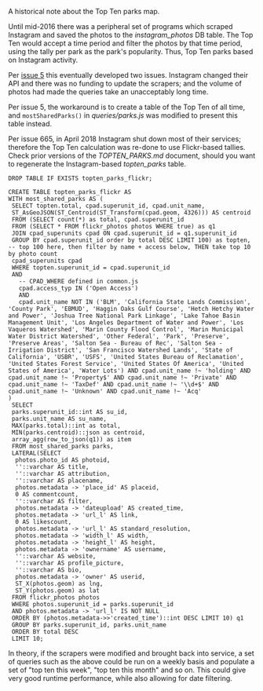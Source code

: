 A historical note about the Top Ten parks map.

Until mid-2016 there was a peripheral set of programs which scraped Instagram and saved the photos to the *instagram_photos* DB table. The Top Ten would accept a time period and filter the photos by that time period, using the tally per park as the park's popularity. Thus, Top Ten parks based on Instagram activity.

Per [issue 5](https://github.com/GreenInfo-Network/caliparks.org/issues/5) this eventually developed two issues. Instagram changed their API and there was no funding to update the scrapers; and the volume of photos had made the queries take an unacceptably long time.

Per issue 5, the workaround is to create a table of the Top Ten of all time, and `mostSharedParks()` in *queries/parks.js* was modified to present this table instead.

Per issue 665, in April 2018 Instagram shut down most of their services; therefore the Top Ten calculation was re-done to use Flickr-based tallies. Check prior versions of the *TOPTEN_PARKS.md* document, should you want to regenerate the Instagram-based *topten_parks* table.

```
DROP TABLE IF EXISTS topten_parks_flickr;

CREATE TABLE topten_parks_flickr AS
WITH most_shared_parks AS (
 SELECT topten.total, cpad.superunit_id, cpad.unit_name,
 ST_AsGeoJSON(ST_Centroid(ST_Transform(cpad.geom, 4326))) AS centroid
 FROM (SELECT count(*) as total, cpad.superunit_id
 FROM (SELECT * FROM flickr_photos photos WHERE true) as q1
 JOIN cpad_superunits cpad ON cpad.superunit_id = q1.superunit_id
 GROUP BY cpad.superunit_id order by total DESC LIMIT 100) as topten,  -- top 100 here, then filter by name + access below, THEN take top 10 by photo count
 cpad_superunits cpad
 WHERE topten.superunit_id = cpad.superunit_id
 AND
   -- CPAD_WHERE defined in common.js
   cpad.access_typ IN ('Open Access')
   AND
   cpad.unit_name NOT IN ('BLM', 'California State Lands Commission', 'County Park', 'EBMUD', 'Haggin Oaks Gulf Course', 'Hetch Hetchy Water and Power', 'Joshua Tree National Park Linkage', 'Lake Tahoe Basin Management Unit', 'Los Angeles Department of Water and Power', 'Los Vaqueros Watershed', 'Marin County Flood Control', 'Marin Municipal Water District Watershed', 'Other Federal', 'Park', 'Preserve', 'Preserve Areas', 'Salton Sea - Bureau of Rec', 'Salton Sea - Irrigation District', 'San Francisco Watershed Lands', 'State of California', 'USBR', 'USFS', 'United States Bureau of Reclamation', 'United States Forest Service', 'United States Of America', 'United States of America', 'Water Lots') AND cpad.unit_name !~ 'holding' AND cpad.unit_name !~ 'Property$' AND cpad.unit_name !~ 'Private' AND cpad.unit_name !~ 'TaxDef' AND cpad.unit_name !~ '\\d+$' AND cpad.unit_name !~ 'Unknown' AND cpad.unit_name !~ 'Acq'
)
 SELECT
 parks.superunit_id::int AS su_id,
 parks.unit_name AS su_name,
 MAX(parks.total)::int as total,
 MIN(parks.centroid)::json as centroid,
 array_agg(row_to_json(q1)) as item
 FROM most_shared_parks parks,
 LATERAL(SELECT
  photos.photo_id AS photoid,
  ''::varchar AS title,
  ''::varchar AS attribution,
  ''::varchar AS placename,
  photos.metadata -> 'place_id' AS placeid,
  0 AS commentcount,
  ''::varchar AS filter,
  photos.metadata -> 'dateupload' AS created_time,
  photos.metadata -> 'url_l' AS link,
  0 AS likescount,
  photos.metadata -> 'url_l' AS standard_resolution,
  photos.metadata -> 'width_l' AS width,
  photos.metadata -> 'height_l' AS height,
  photos.metadata -> 'ownername' AS username,
  ''::varchar AS website,
  ''::varchar AS profile_picture,
  ''::varchar AS bio,
  photos.metadata -> 'owner' AS userid,
  ST_X(photos.geom) as lng,
  ST_Y(photos.geom) as lat
 FROM flickr_photos photos
 WHERE photos.superunit_id = parks.superunit_id
 AND photos.metadata -> 'url_l' IS NOT NULL
 ORDER BY (photos.metadata->>'created_time')::int DESC LIMIT 10) q1
 GROUP BY parks.superunit_id, parks.unit_name
 ORDER BY total DESC
 LIMIT 10;
```

In theory, if the scrapers were modified and brought back into service, a set of queries such as the above could be run on a weekly basis and populate a set of "top ten this week", "top ten this month" and so on. This could give very good runtime performance, while also allowing for date filtering.

